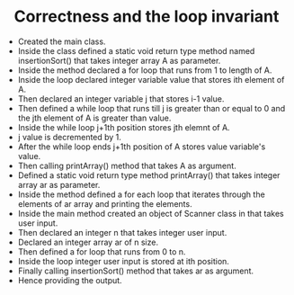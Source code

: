 <h1 align="center">Correctness and the loop invariant</h1>

- Created the main class.
- Inside the class defined a static void return type method named insertionSort() that takes integer array A as parameter.
- Inside the method declared a for loop that runs from 1 to length of A.
- Inside the loop declared integer variable value that stores ith element of A.
- Then declared an integer variable j that stores i-1 value.
- Then defined a while loop that runs till j is greater than or equal to 0 and the jth element of A is greater than value.
- Inside the while loop j+1th position stores jth elemnt of A.
- j value is decremented by 1.
- After the while loop ends j+1th position of A stores value variable's value.
- Then calling printArray() method that takes A as argument.
- Defined a static void return type method printArray() that takes integer array ar as parameter.
- Inside the method defined a for each loop that iterates through the elements of ar array and printing the elements.
- Inside the main method created an object of Scanner class in that takes user input.
- Then declared an integer n that takes integer user input.
- Declared an integer array ar of n size.
- Then defined a for loop that runs from 0 to n.
- Inside the loop integer user input is stored at ith position.
- Finally calling insertionSort() method that takes ar as argument.
- Hence providing the output.
